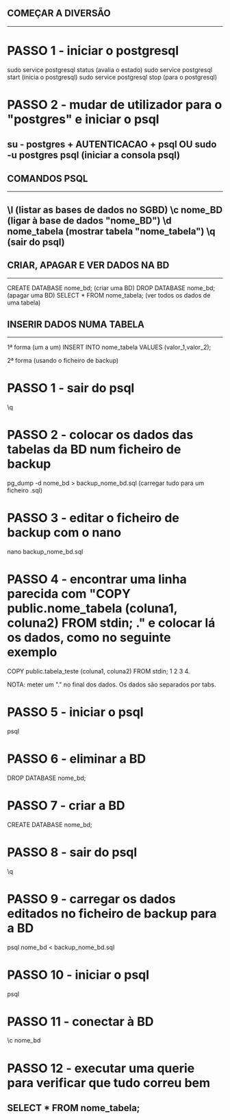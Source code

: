## COMEÇAR A DIVERSÃO
--------------------------------------------------------------------------------------------------------------------------------------------------------
# PASSO 1 - iniciar o postgresql
sudo service postgresql status (avalia o estado)
sudo service postgresql start (inicia o postgresql)
sudo service postgresql stop (para o postgresql)

# PASSO 2 - mudar de utilizador para o "postgres" e iniciar o psql
su - postgres + AUTENTICACAO + psql OU sudo -u postgres psql (iniciar a consola psql)
--------------------------------------------------------------------------------------------------------------------------------------------------------

## COMANDOS PSQL
--------------------------------------------------------------------------------------------------------------------------------------------------------
\l (listar as bases de dados no SGBD)
\c nome_BD (ligar à base de dados "nome_BD")
\d nome_tabela (mostrar tabela "nome_tabela")
\q (sair do psql)
--------------------------------------------------------------------------------------------------------------------------------------------------------

## CRIAR, APAGAR E VER DADOS NA BD
--------------------------------------------------------------------------------------------------------------------------------------------------------
CREATE DATABASE nome_bd; (criar uma BD)
DROP DATABASE nome_bd; (apagar uma BD)
SELECT * FROM nome_tabela; (ver todos os dados de uma tabela)

## INSERIR DADOS NUMA TABELA
--------------------------------------------------------------------------------------------------------------------------------------------------------
1ª forma (um a um)
INSERT INTO nome_tabela VALUES (valor_1,valor_2);

2ª forma (usando o ficheiro de backup)
# PASSO 1 - sair do psql
\q

# PASSO 2 - colocar os dados das tabelas da BD num ficheiro de backup
pg_dump -d nome_bd > backup_nome_bd.sql (carregar tudo para um ficheiro .sql)

# PASSO 3 - editar o ficheiro de backup com o nano
nano backup_nome_bd.sql

# PASSO 4 - encontrar uma linha parecida com "COPY public.nome_tabela (coluna1, coluna2) FROM stdin; \." e colocar lá os dados, como no seguinte exemplo
COPY public.tabela_teste (coluna1, coluna2) FROM stdin;
1	2
3	4\. 

NOTA: meter um "\." no final dos dados. Os dados são separados por tabs.

# PASSO 5 - iniciar o psql
psql

# PASSO 6 - eliminar a BD
DROP DATABASE nome_bd;

# PASSO 7 - criar a BD
CREATE DATABASE nome_bd;

# PASSO 8 - sair do psql
\q

# PASSO 9 - carregar os dados editados no ficheiro de backup para a BD
psql nome_bd < backup_nome_bd.sql

# PASSO 10 - iniciar o psql
psql

# PASSO 11 - conectar à BD
\c nome_bd

# PASSO 12 - executar uma querie para verificar que tudo correu bem
SELECT * FROM nome_tabela;
--------------------------------------------------------------------------------------------------------------------------------------------------------